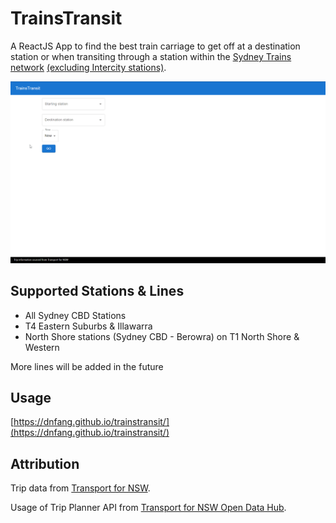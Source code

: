 # TrainsTransit

A ReactJS App to find the best train carriage to get off at a destination station or when transiting through a station 
within the [Sydney Trains network](https://transportnsw.info/document/1433/sydney-trains-network-map.pdf) [(excluding Intercity stations)](https://transportnsw.info/intercity-trains-network-map).

![alt text](https://github.com/dnfang/trainstransit/blob/master/demo.gif "Demo gif")

## Supported Stations & Lines
- All Sydney CBD Stations
- T4 Eastern Suburbs & Illawarra
- North Shore stations (Sydney CBD - Berowra) on T1 North Shore & Western

More lines will be added in the future

## Usage
[https://dnfang.github.io/trainstransit/](https://dnfang.github.io/trainstransit/)

## Attribution
Trip data from [Transport for NSW](https://transportnsw.info/).

Usage of Trip Planner API from [Transport for NSW Open Data Hub](https://opendata.transport.nsw.gov.au/dataset/72715aef-c79c-463c-9207-4a2d010aff40/resource/3d6b8fd7-67f6-4b17-8942-3ab2ad9aed62/download/trip-planner-api-manual-opendataproduction-v3.3.pdf).
